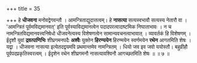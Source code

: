 +++
title = 35

+++
हे **धीजवना** मनोवद्वेगवन्तौ । आमन्त्रिताद्युदात्तत्वम्। हे **नासत्या** सत्यस्वभावौ सत्यस्य नेतारौ वा । 'आमन्त्रितं पूर्वमविद्यमानवत्' इति पूर्वस्याविद्यमानत्वेन पदादपरत्वादाष्टमिक निघाताभावः । न च नामन्त्रितविद्यमानवत्त्वनिषेधो धीजवनेत्यस्य विशेषणत्वेन सामान्यवचनत्वाभावात् । व्यावर्तकं हि विशेषणम् । ईदृशौ युवां **द्रवत्पाणिभिः** शीघ्रगमनपदैः **अश्वैः** युक्तेन **हिरण्ययेन** हिरण्मयेन स्वर्णमयेन **रथेन** आगतमिति शेषः । यद्वा । धीजवना नासत्या इत्येतदद्वयमपि प्रथमान्तमेव नामन्त्रितम् । धियो जव इव जवो ययोस्तौ। बहुव्रीहौ पूर्वपदप्रकृतिस्वरत्वम् । ईदृशेन रथेन शीघ्रगमनौ नासत्यावश्विनौ आगच्छतमिति शेषः ॥ ॥ ७ ॥